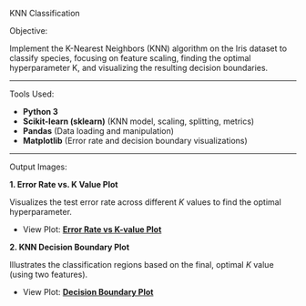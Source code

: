 KNN Classification

Objective:

Implement the K-Nearest Neighbors (KNN) algorithm on the Iris dataset to classify species, focusing on feature scaling, finding the optimal hyperparameter K, and visualizing the resulting decision boundaries.

------------------------------------------------------------------------------------------------------------------------

Tools Used:

* **Python 3**
* **Scikit-learn (sklearn)** (KNN model, scaling, splitting, metrics)
* **Pandas** (Data loading and manipulation)
* **Matplotlib** (Error rate and decision boundary visualizations)

------------------------------------------------------------------------------------------------------------------------

Output Images:

**1. Error Rate vs. K Value Plot**

Visualizes the test error rate across different $K$ values to find the optimal hyperparameter.
* View Plot: **[Error Rate vs K-value Plot](https://github.com/NAVEENAPRIYA-06/Task-6-KNN-Classification/blob/main/Screenshots/K-value%20plot.png)**

**2. KNN Decision Boundary Plot**

Illustrates the classification regions based on the final, optimal $K$ value (using two features).
* View Plot: **[Decision Boundary Plot](https://github.com/NAVEENAPRIYA-06/Task-6-KNN-Classification/blob/main/Screenshots/Decision%20boundary%20plot.png)**



